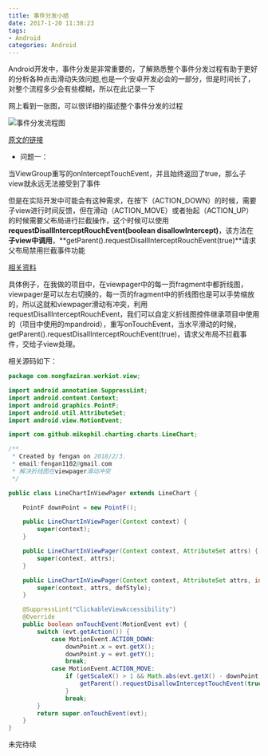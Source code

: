 ```yaml
---
title: 事件分发小结
date: 2017-1-20 11:38:23
tags: 
- Android
categories: Android
---
```


Android开发中，事件分发是非常重要的，了解熟悉整个事件分发过程有助于更好的分析各种点击滑动失效问题,也是一个安卓开发必会的一部分，但是时间长了，对整个流程多少会有些模糊，所以在此记录一下

<!--more-->

网上看到一张图，可以很详细的描述整个事件分发的过程

![事件分发流程图](https://ws2.sinaimg.cn/large/006tKfTcgy1fo6s6mz1gzj30ot0gy42p.jpg)

[原文的链接](https://www.jianshu.com/p/e99b5e8bd67b)

- 问题一：

当ViewGroup重写的onInterceptTouchEvent，并且始终返回了true，那么子view就永远无法接受到了事件

但是在实际开发中可能会有这种需求，在按下（ACTION_DOWN）的时候，需要子view进行时间反馈，但在滑动（ACTION_MOVE）或者抬起（ACTION_UP）的时候需要父布局进行拦截操作，这个时候可以使用**requestDisallInterceptRouchEvent(boolean disallowIntercept)**，该方法在**子view中调用**，**getParent().requestDisallInterceptRouchEvent(true)**请求父布局禁用拦截事件功能

[相关资料](http://blog.csdn.net/qq_34795285/article/details/61200211)

具体例子，在我做的项目中，在viewpager中的每一页fragment中都折线图，viewpager是可以左右切换的，每一页的fragment中的折线图也是可以手势缩放的，所以这就和viewpager滑动有冲突，利用requestDisallInterceptRouchEvent，我们可以自定义折线图控件继承项目中使用的（项目中使用的mpandroid），重写onTouchEvent，当水平滑动的时候，getParent().requestDisallInterceptRouchEvent(true)，请求父布局不拦截事件，交给子view处理。

相关源码如下：

```java
package com.nongfaziran.workiot.view;

import android.annotation.SuppressLint;
import android.content.Context;
import android.graphics.PointF;
import android.util.AttributeSet;
import android.view.MotionEvent;

import com.github.mikephil.charting.charts.LineChart;

/**
 * Created by fengan on 2018/2/3.
 * email:fengan1102@gmail.com
 * 解决折线图在viewpager滑动冲突
 */

public class LineChartInViewPager extends LineChart {

    PointF downPoint = new PointF();

    public LineChartInViewPager(Context context) {
        super(context);
    }

    public LineChartInViewPager(Context context, AttributeSet attrs) {
        super(context, attrs);
    }

    public LineChartInViewPager(Context context, AttributeSet attrs, int defStyle) {
        super(context, attrs, defStyle);
    }

    @SuppressLint("ClickableViewAccessibility")
    @Override
    public boolean onTouchEvent(MotionEvent evt) {
        switch (evt.getAction()) {
            case MotionEvent.ACTION_DOWN:
                downPoint.x = evt.getX();
                downPoint.y = evt.getY();
                break;
            case MotionEvent.ACTION_MOVE:
                if (getScaleX() > 1 && Math.abs(evt.getX() - downPoint.x) > 5) {
                    getParent().requestDisallowInterceptTouchEvent(true);
                }
                break;
        }
        return super.onTouchEvent(evt);
    }
}
```

未完待续